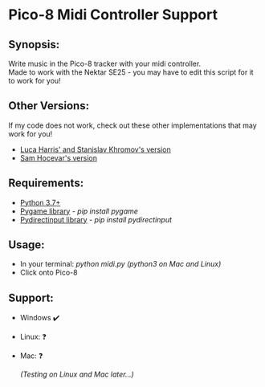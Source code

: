 # Pico-8 Midi Controller Support

## Synopsis:
Write music in the Pico-8 tracker with your midi controller.  
Made to work with the Nektar SE25 - you may have to edit this script for it to work for you!

## Other Versions:
If my code does not work, check out these other implementations that may work for you!
* [Luca Harris' and Stanislav Khromov's version](https://github.com/lucatronica/pico8-midi-to-keyboard)
* [Sam Hocevar's version](https://github.com/samhocevar/midi2pico8)

## Requirements:
* [Python 3.7+](https://www.python.org/)
* [Pygame library](https://www.pygame.org/news) - *pip install pygame*
* [Pydirectinput library](https://pypi.org/project/PyDirectInput/) - *pip install pydirectinput*

## Usage:
* In your terminal: *python midi.py (python3 on Mac and Linux)*
* Click onto Pico-8

## Support:
* Windows :heavy_check_mark:
* Linux: :question:
* Mac: :question:

  *(Testing on Linux and Mac later...)*
